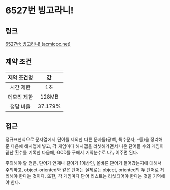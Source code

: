 # 6527번 빙고라니!

## 링크

[6527번: 빙고라니! (acmicpc.net)](https://www.acmicpc.net/problem/6527)

## 제약 조건

| 제약 조건명 |   값    |
| :---------: | :-----: |
|  시간 제한  |   1초   |
| 메모리 제한 |  128MB  |
|  정답 비율  | 37.179% |

## 접근

정규표현식으로 문자열에서 단어를 제외한 다른 문자들(공백, 특수문자, -등)을 정리해준 다음에 해시맵에 넣고, 각 게임마다 해시맵을 리셋해가면서 나온 단어들 수와 게임이 끝난 횟수를 기록한 다음에, GCD를 구해서 기약분수로 나누어주면 된다.

주의해야 할 점은, 단어가 언제나 길이가 1이상인, 올바른 단어가 들어갔는지에 대해서 주의하고, object-oriented와 같은 단어는 실제로는 object, oriented의 두 단어로 처리해야 한다는 것이다. 또한, 각 게임마다 단어 리스트는 리셋되어야 한다는 것을 기억해야 한다.